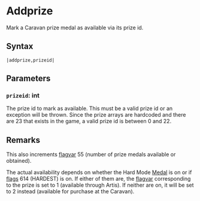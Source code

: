 # Addprize

Mark a Caravan prize medal as available via its prize id.

## Syntax

````
|addprize,prizeid|
````

## Parameters

### `prizeid`: int

The prize id to mark as available. This must be a valid prize id or an exception will be thrown. Since the prize arrays are hardcoded and there are 23 that exists in the game, a valid prize id is between 0 and 22.

## Remarks

This also increments [flagvar](../../../Flags%20arrays/flagvar.md) 55 (number of prize medals available or obtained).

The actual availability depends on whether the Hard Mode [Medal](../../../Enums%20and%20IDs/Medal.md) is on or if [flags](../../../Flags%20arrays/flags.md) 614 (HARDEST) is on. If either of them are, the [flagvar](../../../Flags%20arrays/flagvar.md) corresponding to the prize is set to 1 (available through Artis). If neither are on, it will be set to 2 instead (available for purchase at the Caravan).
